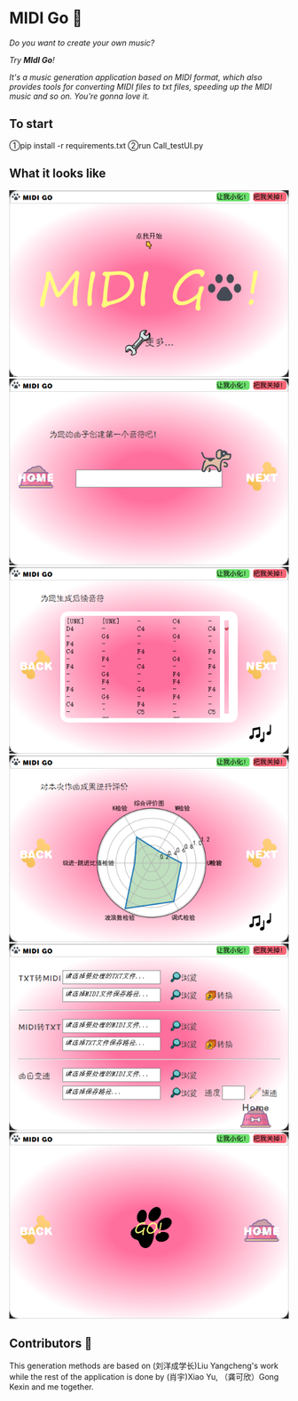 # MIDI Go 🐶

*Do you want to create your own music?*

*Try **MIdI Go**!*

*It's a music generation application based on MIDI format, which also provides tools for converting MIDI files to txt files, speeding up the MIDI music and so on. You're gonna love it.*

## To start
①pip install -r requirements.txt
②run Call_testUI.py

## What it looks like 

![Frontpage](https://github.com/kliiu/MIDI-GO/blob/main/pics/front.png)
![inputpage](https://github.com/kliiu/MIDI-GO/blob/main/pics/input_note.png)
![generatedpage](https://github.com/kliiu/MIDI-GO/blob/main/pics/generated.png)
![Evaluationpage](https://github.com/kliiu/MIDI-GO/blob/main/pics/evaluation.png)
![toolspage](https://github.com/kliiu/MIDI-GO/blob/main/pics/tools.png)
![lastpage](https://github.com/kliiu/MIDI-GO/blob/main/pics/last.png)

## Contributors 🌟

This generation methods are based on (刘洋成学长)Liu Yangcheng's work while the rest of the application is done by (肖宇)Xiao Yu, （龚可欣）Gong Kexin and me together.
